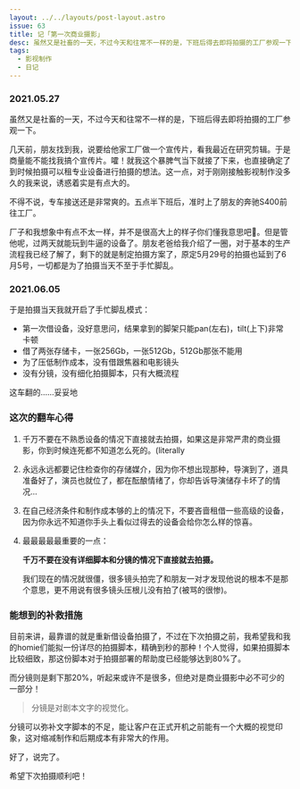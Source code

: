 ```yaml
---
layout: ../../layouts/post-layout.astro
issue: 63
title: 记「第一次商业摄影」
desc: 虽然又是社畜的一天，不过今天和往常不一样的是，下班后得去即将拍摄的工厂参观一下
tags:
  - 影视制作
  - 日记
---
```


### 2021.05.27

虽然又是社畜的一天，不过今天和往常不一样的是，下班后得去即将拍摄的工厂参观一下。

几天前，朋友找到我，说要给他家工厂做一个宣传片，看我最近在研究剪辑。于是商量能不能找我搞个宣传片。嚯！就我这个暴脾气当下就接了下来，也直接确定了到时候拍摄可以租专业设备进行拍摄的想法。这一点，对于刚刚接触影视制作没多久的我来说，诱惑着实是有点大的。

不得不说，专车接送还是非常爽的。五点半下班后，准时上了朋友的奔驰S400前往工厂。

厂子和我想象中有点不太一样，并不是很高大上的样子你们懂我意思吧🌝。但是管他呢，过两天就能玩到牛逼的设备了。朋友老爸给我介绍了一圈，对于基本的生产流程我已经了解了，剩下的就是制定拍摄方案了，原定5月29号的拍摄也延到了6月5号，一切都是为了拍摄当天不至于手忙脚乱。

### 2021.06.05

于是拍摄当天我就开启了手忙脚乱模式：

- 第一次借设备，没好意思问，结果拿到的脚架只能pan(左右)，tilt(上下)非常卡顿
- 借了两张存储卡，一张256Gb，一张512Gb，512Gb那张不能用
- 为了压低制作成本，没有借跟焦器和电影镜头
- 没有分镜，没有细化拍摄脚本，只有大概流程

这车翻的……妥妥地

### 这次的翻车心得

1. 千万不要在不熟悉设备的情况下直接就去拍摄，如果这是非常严肃的商业摄影，你到时候连死都不知道怎么死的。(literally
2. 永远永远都要记住检查你的存储媒介，因为你不想出现那种，导演到了，道具准备好了，演员也就位了，都在酝酿情绪了，你却告诉导演储存卡坏了的情况...
3. 在自己经济条件和制作成本够的上的情况下，不要吝啬租借一些高级的设备，因为你永远不知道你手头上看似过得去的设备会给你怎么样的惊喜。
4. 最最最最最重要的一点：

    **千万不要在没有详细脚本和分镜的情况下直接就去拍摄。**

    我们现在的情况就很僵，很多镜头拍完了和朋友一对才发现他说的根本不是那个意思，更不用说有很多镜头压根儿没有拍了(被骂的很惨)。

### 能想到的补救措施

目前来讲，最靠谱的就是重新借设备拍摄了，不过在下次拍摄之前，我希望我和我的homie们能拟一份详尽的拍摄脚本，精确到秒的那种！个人觉得，如果拍摄脚本比较细致，那这份脚本对于拍摄部署的帮助度已经能够达到80%了。

而分镜则是剩下那20%，听起来或许不是很多，但绝对是商业摄影中必不可少的一部分！

> 分镜是对剧本文字的视觉化。

分镜可以弥补文字脚本的不足，能让客户在正式开机之前能有一个大概的视觉印象，这对缩减制作和后期成本有非常大的作用。

好了，说完了。

希望下次拍摄顺利吧！